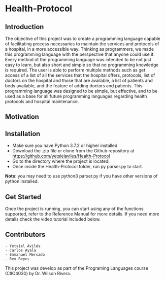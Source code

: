 # Health-Protocol

## Introduction
The objective of this project was to create a programming language capable of  facilitating 
process necessaries to maintain the services and protocols of a hospital, in a more accessible 
way. Thinking as programmers, we made this programming language with the perspective that 
anyone could use it. Every method of the programming language was intended to be not just easy
to learn, but also short and simple so that no programming knowledge is required. The user is 
able to perform multiple methods such as get access of a list of all the services that the 
hospital offers, protocols, list of doctors on the hospital and those that are available, a 
list of patients and beds available, and the feature of adding doctors and patients. This 
programming language was designed to be simple, but effective, and to be used as a base for 
all future programming languages regarding health protocols and hospital maintenance. 

## Motivation

## Installation
- Make sure you have Python 3.7.2 or higher installed. 
- Download the .zip file  or clone from the Github repository at https://github.com/yetsielaviles/Health-Protocol
- Go to the directory where the project is located.
- Once inside the Health-Protocol folder, run py parser.py to start.

**Note**: you may need to use python3 parser.py if  you have other versions of python installed.

## Get Started
Once the project is running, you can start using any of the functions supported, refer to the Reference Manual for more details.
If you need more details check the video tutorial included below.

## Contributors
    - Yetsiel Avilés 
    - Carlos Ayala
    - Emmanuel Mercado
    - Rex Reyes
   This project was develop as part of the Programing Languages course (CIIC4030) by Dr. Wilson Rivera.


  




